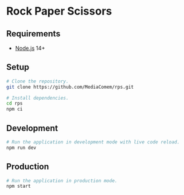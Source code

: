 # Rock Paper Scissors

## Requirements

* [Node.js][node] 14+

## Setup

```bash
# Clone the repository.
git clone https://github.com/MediaComem/rps.git

# Install dependencies.
cd rps
npm ci
```

## Development

```bash
# Run the application in development mode with live code reload.
npm run dev
```

## Production

```bash
# Run the application in production mode.
npm start
```



[node]: https://nodejs.org
